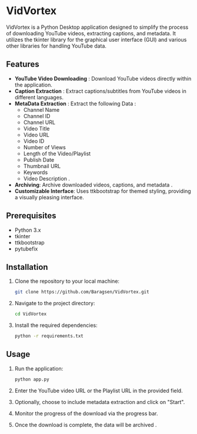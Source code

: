# VidVortex

VidVortex is a Python Desktop application designed to simplify the process of downloading YouTube videos, extracting captions, and metadata. It utilizes the tkinter library for the graphical user interface (GUI) and various other libraries for handling YouTube data.

## Features

- **YouTube Video Downloading** : Download YouTube videos directly within the application.
- **Caption Extraction** : Extract captions/subtitles from YouTube videos in different languages.
- **MetaData Extraction** : Extract the following Data : 
  -  Channel Name
  -  Channel ID
  -  Channel URL
  -  Video Title
  -  Video URL
  -  Video ID
  -  Number of Views
  -  Length of the Video/Playlist
  -  Publish Date
  -  Thumbnail URL
  -  Keywords
  -  Video Description .
- **Archiving**: Archive downloaded videos, captions, and metadata .
- **Customizable Interface**: Uses ttkbootstrap for themed styling, providing a visually pleasing interface.

## Prerequisites

- Python 3.x
- tkinter
- ttkbootstrap
- pytubefix


## Installation

1. Clone the repository to your local machine:

    ```bash
    git clone https://github.com/Baragsen/VidVortex.git
    ```

2. Navigate to the project directory:

    ```bash
    cd VidVortex
    ```

3. Install the required dependencies:

    ```bash
    python -r requirements.txt
    ```

## Usage

1. Run the application:

    ```bash
    python app.py
    ```

2. Enter the YouTube video URL or the Playlist URL in the provided field.
3. Optionally, choose to include metadata extraction and click on "Start".
4. Monitor the progress of the download via the progress bar.
5. Once the download is complete, the data will be archived .

